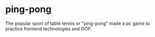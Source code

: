 # ping-pong
The popular sport of table tennis or "ping-pong" made a pc game to practice frontend technologies and OOP. 

